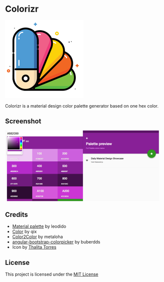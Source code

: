 # Colorizr

<img src="https://github.com/Ferouk/Colorizr/raw/master/public/favicon.png" />

Colorizr is a material design color palette generator based on one hex color.

Screenshot
----------
<img src="https://github.com/Ferouk/Colorizr/raw/master/screenshot.png" />



Credits
-------
* [Material palette](https://github.com/leodido/material-palette) by leodido
* [Color](https://github.com/qix-/color) by qix
* [Color2Color](https://github.com/metaloha/color2color) by metaloha
* [angular-bootstrap-colorpicker](https://github.com/buberdds/angular-bootstrap-colorpicker) by buberdds
* Icon by [Thalita Torres](http://www.thalitatorres.com.br)

License
-------
This project is licensed under the [MIT License](https://github.com/Ferouk/Colorizr/blob/master/LICENSE.md)